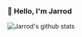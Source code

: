 
<!--
**paynecodes/paynecodes** is a ✨ _special_ ✨ repository because its `README.md` (this file) appears on your GitHub profile.

Here are some ideas to get you started:

- 🔭 I’m currently working on ...
- 🌱 I’m currently learning ...
- 👯 I’m looking to collaborate on ...
- 🤔 I’m looking for help with ...
- 💬 Ask me about ...
- 📫 How to reach me: ...
- ⚡ Fun fact: ...
-->

### 👋 Hello, I'm Jarrod

<!-- [![Github](https://img.shields.io/github/followers/paynecodes?label=Follow&style=social)](https://github.com/paynecodes) -->

<!-- ![Top Langs](https://github-readme-stats.vercel.app/api/top-langs/?username=paynecodes&layout=compact&langs_count=10&hide_border=1) -->
![Jarrod's github stats](https://github-readme-stats.vercel.app/api?username=paynecodes&show_icons=true&count_private=true&line_height=28&hide_border=1)

<!--
- 👨‍💻 I’m currently working on an app called *Homescreen*
- 🛍 Homescreen is a simple to use tool which helps merchants build their own iOS and Android storefronts for their customers
- 🌱 I’m currently learning about startups, investing, and commerce
- 🧰 Some of my favorite technologies include React.js, TypeScript, Node.js, and Visual Studio Code
-->
